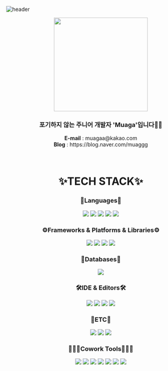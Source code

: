 ![header](https://capsule-render.vercel.app/api?type=transparent&fontColor=703ee5&height=200&section=header&text=Muaga's%20GitHub)

<div align='center'>
  <img src='https://i.pinimg.com/564x/1d/0f/5e/1d0f5e8d7b707f529b4ed3dd12d02d90.jpg' width=250px>
  <h3>포기하지 않는 주니어 개발자 'Muaga'입니다👩‍💻</h3>
  <strong>E-mail</strong> : muagaa@kakao.com
  <br>
  <strong>Blog</strong> : https://blog.naver.com/muaggg
</div>
<br>
<br>

<div align='center'>
<h1>✨TECH STACK✨</h1> 
</div>

<h3 align='center'>📖Languages📖</h3>
<div align='center'>
 <img src="https://img.shields.io/badge/java-%23ED8B00.svg?style=for-the-badge&logo=openjdk&logoColor=white"/>
 <img src="https://img.shields.io/badge/html5-%23E34F26.svg?style=for-the-badge&logo=html5&logoColor=white"/>
 <img src="https://img.shields.io/badge/css3-%231572B6.svg?style=for-the-badge&logo=css3&logoColor=white"/>
 <img src="https://img.shields.io/badge/javascript-%23323330.svg?style=for-the-badge&logo=javascript&logoColor=%23F7DF1E"/>
 <img src="https://img.shields.io/badge/dart-%230175C2.svg?style=for-the-badge&logo=dart&logoColor=white"/>
</div>
<h3 align='center'>⚙️Frameworks & Platforms & Libraries⚙️</h3>
<div align='center'>
  <img src="https://img.shields.io/badge/spring boot-%236DB33F.svg?style=for-the-badge&logo=springboot&logoColor=white"/>
  <img src="https://img.shields.io/badge/JWT-black?style=for-the-badge&logo=JSON%20web%20tokens"/>
  <img src="https://img.shields.io/badge/Flutter-%2302569B.svg?style=for-the-badge&logo=Flutter&logoColor=white"/>
  <img src="https://img.shields.io/badge/bootstrap-%238511FA.svg?style=for-the-badge&logo=bootstrap&logoColor=white"/>

</div>
<h3 align='center'>📂Databases📂</h3>
<div align='center'>
  <img src="https://img.shields.io/badge/mysql-4479A1.svg?style=for-the-badge&logo=mysql&logoColor=white"/>
</div>
<h3 align='center'>🛠️IDE & Editors🛠️</h3>
<div align='center'>
  <img src="https://img.shields.io/badge/android%20studio-346ac1?style=for-the-badge&logo=android%20studio&logoColor=white"/>
  <img src="https://img.shields.io/badge/IntelliJIDEA-000000.svg?style=for-the-badge&logo=intellij-idea&logoColor=white"/>
  <img src="https://img.shields.io/badge/Visual%20Studio%20Code-0078d7.svg?style=for-the-badge&logo=visual-studio-code&logoColor=white"/>
  <img src="https://img.shields.io/badge/Eclipse-FE7A16.svg?style=for-the-badge&logo=Eclipse&logoColor=white"/>
</div>
<h3 align='center'>🔩ETC🔩</h3>
<div align='center'>
  <img src="https://img.shields.io/badge/Gradle-02303A.svg?style=for-the-badge&logo=Gradle&logoColor=white"/>
  <img src="https://img.shields.io/badge/apache%20tomcat-%23F8DC75.svg?style=for-the-badge&logo=apache-tomcat&logoColor=black"/>
  <img src="https://img.shields.io/badge/junit5-%25A162.svg?style=for-the-badge&logo=junit5&logoColor=white"/>
</div>
<h3 align='center'>🧑‍🤝‍🧑Cowork Tools🧑‍🤝‍🧑</h3>
<div align='center'>
  <img src="https://img.shields.io/badge/git-%23F05033.svg?style=for-the-badge&logo=git&logoColor=white"/>
  <img src="https://img.shields.io/badge/github-%23121011.svg?style=for-the-badge&logo=github&logoColor=white"/>
  <img src="https://img.shields.io/badge/Notion-%23000000.svg?style=for-the-badge&logo=notion&logoColor=white"/>
  <img src="https://img.shields.io/badge/Slack-4A154B?style=for-the-badge&logo=slack&logoColor=white"/>
  <img src="https://img.shields.io/badge/Discord-%235865F2.svg?style=for-the-badge&logo=discord&logoColor=white"/>
  <img src="https://img.shields.io/badge/Postman-FF6C37?style=for-the-badge&logo=postman&logoColor=white"/>
  <img src="https://img.shields.io/badge/figma-%23F24E1E.svg?style=for-the-badge&logo=figma&logoColor=white"/>
</div>
<br>



